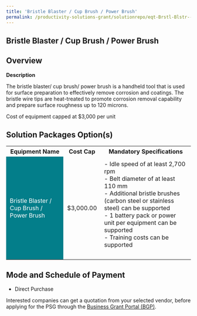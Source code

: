 ```yaml
---
title: 'Bristle Blaster / Cup Brush / Power Brush'
permalink: /productivity-solutions-grant/solutionrepo/eqt-Brstl-Blstr--Cup-Brush--Powr-Brush-Eng-Srvcs
---
```


## Bristle Blaster / Cup Brush / Power Brush

## Overview

**Description**

The bristle blaster/ cup brush/ power brush is a handheld tool that is used for surface preparation to effectively remove corrosion and coatings. The bristle wire tips are heat-treated to promote corrosion removal capability and prepare surface roughness up to 120 microns. 

Cost of equipment capped at $3,000 per unit 

## Solution Packages Option(s)

<table>
<tr>
<th><b>Equipment Name</b></th>
<th><b>Cost Cap</b></th>
<th><b>Mandatory Specifications</b></th>
</tr>
<tr>
<td style='padding: 10px; background-color: #037E8A; color: #FFFFFF;'>Bristle Blaster / Cup Brush / Power Brush</td>
<td style='padding: 10px;'>$3,000.00</td>
<td style='padding: 10px;'>- Idle speed of at least 2,700 rpm<br>- Belt diameter of at least 110 mm<br>- Additional bristle brushes (carbon steel or stainless steel) can be supported<br>- 1 battery pack or power unit per equipment can be supported<br>- Training costs can be supported<br><br></td>
</tr>
</table>

## Mode and Schedule of Payment

 - Direct Purchase

Interested companies can get a quotation from your selected vendor, before applying for the PSG through the <a href='https://www.businessgrants.gov.sg/' target='_blank' rel='noopener'>Business Grant Portal (BGP)</a>.

<script src="/jquery/resize-tables.js"></script>
